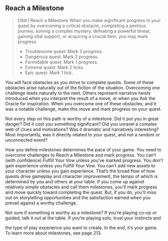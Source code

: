 ## Reach a Milestone
>[!tldr] Reach a Milestone
>When you make significant progress in your quest by overcoming a critical obstacle, completing a perilous journey, solving a complex mystery, defeating a powerful threat, gaining vital support, or acquiring a crucial item, you may mark progress.
>- Troublesome quest: Mark 3 progress.
>- Dangerous quest: Mark 2 progress.
>- Formidable quest: Mark 1 progress.
>- Extreme quest: Mark 2 ticks.
>- Epic quest: Mark 1 tick.

You will face obstacles as you strive to complete quests. Some of these obstacles arise naturally out of the fiction of the situation. Overcoming one challenge leads naturally to the next. Others represent narrative twists introduced when you interpret the result of a move, or when you Ask the Oracle for inspiration. When you overcome one of these obstacles, and it was a notable challenge, make this move and mark progress on your quest.

Not every step on this path is worthy of a milestone. Did it put you in great danger? Did it cost you something significant? Did you unravel a complex web of clues and motivations? Was it dramatic and narratively interesting? Most importantly, was it directly related to your quest, and not a random or unconnected event?

How you define milestones determines the pace of your game. You need to overcome challenges to Reach a Milestone and mark progress. You can’t (with confidence) Fulfill Your Vow unless you’ve marked progress. You don’t gain experience unless you Fulfill Your Vow. You can’t add new assets to your character unless you gain experience. That’s the broad flow of how quests drive gameplay and character improvement, the tempo of which is determined by you and others at your table. If you come up against relatively simple obstacles and call them milestones, you’ll mark progress and move quickly toward completing the quest. But, if you do, you’ll miss out on storytelling opportunities and the satisfaction earned when you prevail against a worthy challenge.

Not sure if something is worthy as a milestone? If you’re playing co-op or guided, talk it out at the table. If you’re playing solo, trust your instincts and

the type of play experience you want to create. In the end, it’s your game. To learn more about milestones, see page 213.